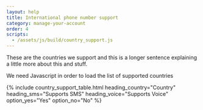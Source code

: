 ```yaml
---
layout: help
title: International phone number support
category: manage-your-account
order: 4
scripts:
  - /assets/js/build/country_support.js
---
```


These are the countries we support and this is a longer sentence explaining a little more about this and stuff.

<noscript>
  We need Javascript in order to load the list of supported countries
</noscript>

{% include country_support_table.html
           heading_country="Country"
           heading_sms="Supports SMS"
           heading_voice="Supports Voice"
           option_yes="Yes"
           option_no="No" %}
